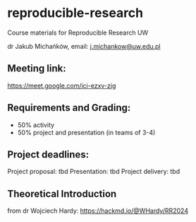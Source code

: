 # reproducible-research
Course materials for Reproducible Research UW

dr Jakub Michańków, email: j.michankow@uw.edu.pl

## Meeting link: 

https://meet.google.com/ici-ezxv-zjg

## Requirements and Grading: 

- 50% activity
- 50% project and presentation (in teams of 3-4)

## Project deadlines: 

Project proposal: tbd
Presentation: tbd
Project delivery: tbd


## Theoretical Introduction 

from dr Wojciech Hardy: https://hackmd.io/@WHardy/RR2024